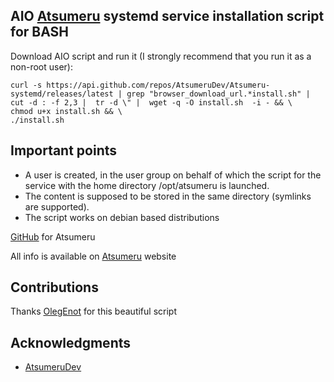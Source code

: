 ## AIO [Atsumeru](https://github.com/AtsumeruDev/Atsumeru) systemd service installation script for BASH

Download AIO script and run it (I strongly recommend that you run it as a non-root user):
```shell
curl -s https://api.github.com/repos/AtsumeruDev/Atsumeru-systemd/releases/latest | grep "browser_download_url.*install.sh" |  cut -d : -f 2,3 |  tr -d \" |  wget -q -O install.sh  -i - && \
chmod u+x install.sh && \
./install.sh
```

## Important points

- A user is created, in the user group on behalf of which the script for the service with the home directory /opt/atsumeru is launched.
- The content is supposed to be stored in the same directory (symlinks are supported).
- The script works on debian based distributions

[GitHub](https://github.com/AtsumeruDev/Atsumeru) for Atsumeru

All info is available on [Atsumeru](https://atsumeru.xyz/) website

## Contributions

Thanks [OlegEnot](https://github.com/OlegEnot) for this beautiful script

## Acknowledgments

* [AtsumeruDev](https://t.me/atsumeru_app)

